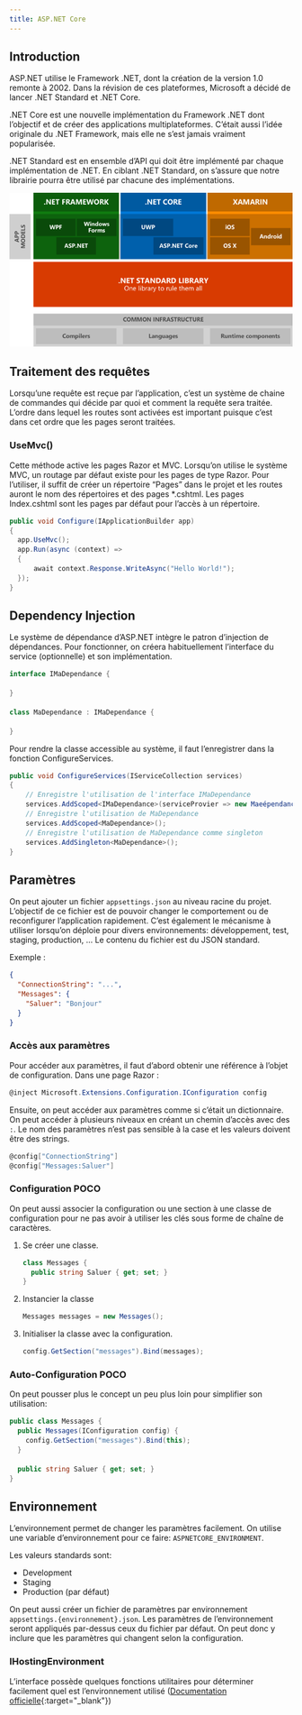 ```yaml
---
title: ASP.NET Core
---
```


## Introduction

ASP.NET utilise le Framework .NET, dont la création de la version 1.0 remonte à 2002. Dans la révision de ces plateformes, Microsoft a décidé de lancer .NET Standard et .NET Core.

.NET Core est une nouvelle implémentation du Framework .NET dont l’objectif et de créer des applications multiplateformes. C’était aussi l’idée originale du .NET Framework, mais elle ne s’est jamais vraiment popularisée. 

.NET Standard est en ensemble d’API qui doit être implémenté par chaque implémentation de .NET. En ciblant .NET Standard, on s’assure que notre librairie pourra être utilisé par chacune des implémentations.

![.NET Standard](images/net-standard.png)


## Traitement des requêtes

Lorsqu’une requête est reçue par l’application, c’est un système de chaine de commandes qui décide par quoi et comment la requête sera traitée. L’ordre dans lequel les routes sont activées est important puisque c’est dans cet ordre que les pages seront traitées.

### UseMvc()

  Cette méthode active les pages Razor et MVC. Lorsqu’on utilise le système MVC, un routage par défaut existe pour les pages de type Razor. Pour l’utiliser, il suffit de créer un répertoire “Pages” dans le projet et les routes auront le nom des répertoires et des pages *.cshtml. Les pages Index.cshtml sont les pages par défaut pour l’accès à un répertoire.

  ```cs
  public void Configure(IApplicationBuilder app)
  {
    app.UseMvc();
    app.Run(async (context) =>
    {
        await context.Response.WriteAsync("Hello World!");
    });
  }
  ```
  
 
## Dependency Injection
Le système de dépendance d’ASP.NET intègre le patron d’injection de dépendances. Pour fonctionner, on créera habituellement l’interface du service (optionnelle) et son implémentation.
```cs
interface IMaDependance {

}

class MaDependance : IMaDependance {

}
```

Pour rendre la classe accessible au système, il faut l’enregistrer dans la fonction ConfigureServices.
```cs
public void ConfigureServices(IServiceCollection services)
{
    // Enregistre l'utilisation de l'interface IMaDependance
    services.AddScoped<IMaDependance>(serviceProvier => new Maeépendance());
    // Enregistre l'utilisation de MaDependance
    services.AddScoped<MaDependance>();
    // Enregistre l'utilisation de MaDependance comme singleton
    services.AddSingleton<MaDependance>();
}
```

## Paramètres
On peut ajouter un fichier `appsettings.json` au niveau racine du projet. L’objectif de ce fichier est de pouvoir changer le comportement ou de reconfigurer l’application rapidement. C’est également le mécanisme à utiliser lorsqu’on déploie pour divers environnements: développement, test, staging, production, ... Le contenu du fichier est du JSON standard.

Exemple :
```json
{
  "ConnectionString": "...",
  "Messages": {
    "Saluer": "Bonjour"
  }
}
```

### Accès aux paramètres
Pour accéder aux paramètres, il faut d’abord obtenir une référence à l’objet de configuration. 
Dans une page Razor :

```cs
@inject Microsoft.Extensions.Configuration.IConfiguration config
```

Ensuite, on peut accéder aux paramètres comme si c’était un dictionnaire. On peut accéder à plusieurs niveaux en créant un chemin d’accès avec des `:`. Le nom des paramètres n’est pas sensible à la case et les valeurs doivent être des strings.

```cs
@config["ConnectionString"]
@config["Messages:Saluer"]
```

###	Configuration POCO
On peut aussi associer la configuration ou une section à une classe de configuration pour ne pas avoir à utiliser les clés sous forme de chaîne de caractères.

1. Se créer une classe.
   ```cs
   class Messages {
     public string Saluer { get; set; }
   }
   ```
2. Instancier la classe
   ```cs
   Messages messages = new Messages();
   ```
3. Initialiser la classe avec la configuration.
   ```cs
   config.GetSection("messages").Bind(messages);
   ```

### Auto-Configuration POCO
On peut pousser plus le concept un peu plus loin pour simplifier son utilisation: 
```cs
public class Messages {
  public Messages(IConfiguration config) {
    config.GetSection("messages").Bind(this);
  }

  public string Saluer { get; set; }
}
```

## Environnement
L’environnement permet de changer les paramètres facilement. On utilise une variable d’environnement pour ce faire: `ASPNETCORE_ENVIRONMENT`.

Les valeurs standards sont:
  -	Development
  - Staging
  - Production (par défaut)

On peut aussi créer un fichier de paramètres par environnement `appsettings.{environnement}.json`. Les paramètres de l’environnement seront appliqués par-dessus ceux du fichier par défaut. On peut donc y inclure que les paramètres qui changent selon la configuration.

###	IHostingEnvironment
L’interface possède quelques fonctions utilitaires pour déterminer facilement quel est l’environnement utilisé ([Documentation officielle](https://docs.microsoft.com/en-us/dotnet/api/microsoft.aspnetcore.hosting.ihostingenvironment?view=aspnetcore-2.1){:target="_blank"})

